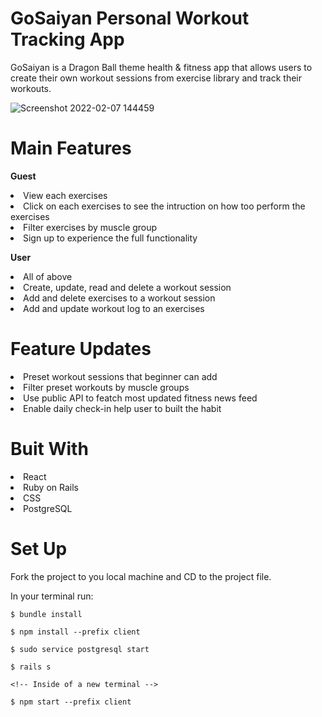 # GoSaiyan Personal Workout Tracking App

GoSaiyan is a Dragon Ball theme health & fitness app that allows users to create their own workout sessions from exercise library and track their workouts.

![Screenshot 2022-02-07 144459](https://user-images.githubusercontent.com/87879455/152869208-0308bee5-f9ca-4203-9c01-ba06a5b7f78d.png)
# Main Features

<strong>Guest</strong>
<br/>


<li>View each exercises
<br/>
 <li>Click on each exercises to see the intruction on how too perform the exercises
<br/>
 <li>Filter exercises by muscle group
<br/>
 <li>Sign up to experience the full functionality
<br/>

<strong>User</strong>

<li>All of above
<br/>
<li>Create, update, read and delete a workout session
<br/>
<li>Add and delete exercises to a workout session
<br/>
<li>Add and update workout log to an exercises
 
# Feature Updates
  
 <li>Preset workout sessions that beginner can add
 <br/>
 <li>Filter preset workouts by muscle groups
 <br/>
 <li>Use public API to featch most updated fitness news feed
 <br/>
 <li>Enable daily check-in help user to built the habit
   
# Buit With
   
  <li>React
  <li>Ruby on Rails
  <li>CSS
  <li>PostgreSQL
    
 # Set Up
 
  Fork the project to you local machine and CD to the project file.
  
  In your terminal run:

`$ bundle install`
    
`$ npm install --prefix client`
 
`$ sudo service postgresql start`
    
`$ rails s`
    
`<!-- Inside of a new terminal -->`
    
`$ npm start --prefix client`
   
  
   
